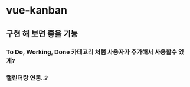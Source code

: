 # vue-kanban

## 구현 해 보면 좋을 기능

### To Do, Working, Done 카테고리 처럼 사용자가 추가해서 사용할수 있게?

### 캘린더랑 연동..?

###

###

###

###
